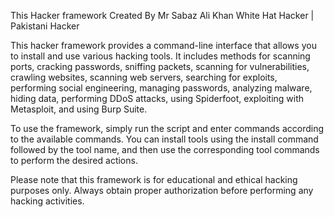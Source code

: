 This Hacker framework Created By Mr Sabaz Ali Khan White Hat Hacker | Pakistani Hacker


This hacker framework provides a command-line interface that allows you to install and use various hacking tools. It includes methods for scanning ports, cracking passwords, sniffing packets, scanning for vulnerabilities, crawling websites, scanning web servers, searching for exploits, performing social engineering, managing passwords, analyzing malware, hiding data, performing DDoS attacks, using Spiderfoot, exploiting with Metasploit, and using Burp Suite.

To use the framework, simply run the script and enter commands according to the available commands. You can install tools using the install command followed by the tool name, and then use the corresponding tool commands to perform the desired actions.

Please note that this framework is for educational and ethical hacking purposes only. Always obtain proper authorization before performing any hacking activities.
